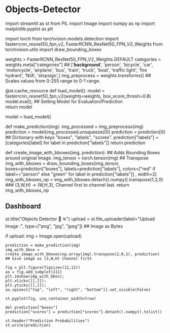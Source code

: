 # Objects-Detector
import streamlit as st
from PIL import Image
import numpy as np
import matplotlib.pyplot as plt

import torch
from torchvision.models.detection import fasterrcnn_resnet50_fpn_v2, FasterRCNN_ResNet50_FPN_V2_Weights
from torchvision.utils import draw_bounding_boxes

weights = FasterRCNN_ResNet50_FPN_V2_Weights.DEFAULT
categories = weights.meta["categories"] ## ['__background__', 'person', 'bicycle', 'car', 'motorcycle', 'airplane', 'bus', 'train', 'truck', 'boat', 'traffic light', 'fire hydrant', 'N/A', 'stopsign',]
img_preprocess = weights.transforms() ## Scales values from 0-255 range to 0-1 range.

@st.cache_resource
def load_model():
    model = fasterrcnn_resnet50_fpn_v2(weights=weights, box_score_thresh=0.8)
    model.eval(); ## Setting Model for Evaluation/Prediction   
    return model

model = load_model()

def make_prediction(img): 
    img_processed = img_preprocess(img)
    prediction = model(img_processed.unsqueeze(0))
    prediction = prediction[0]                       ## Dictionary with keys "boxes", "labels", "scores".
    prediction["labels"] = [categories[label] for label in prediction["labels"]]
    return prediction

def create_image_with_bboxes(img, prediction): ## Adds Bounding Boxes around original Image.
    img_tensor = torch.tensor(img) ## Transpose
    img_with_bboxes = draw_bounding_boxes(img_tensor, boxes=prediction["boxes"], labels=prediction["labels"],
                                          colors=["red" if label=="person" else "green" for label in prediction["labels"]] , width=2)
    img_with_bboxes_np = img_with_bboxes.detach().numpy().transpose(1,2,0) ### (3,W,H) -> (W,H,3), Channel first to channel last.
    return img_with_bboxes_np

## Dashboard
st.title("Objects Detector :tea: :coffee:")
upload = st.file_uploader(label="Upload Image :", type=["png", "jpg", "jpeg"]) ## Image as Bytes 

if upload:
    img = Image.open(upload)

    prediction = make_prediction(img)
    img_with_bbox = create_image_with_bboxes(np.array(img).transpose(2,0,1), prediction) ## Give image as (3,W,H) Channel first

    fig = plt.figure(figsize=(12,12))
    ax = fig.add_subplot(111)
    plt.imshow(img_with_bbox);
    plt.xticks([],[]);
    plt.yticks([],[]);
    ax.spines[["top", "left", "right", "bottom"]].set_visible(False)

    st.pyplot(fig, use_container_width=True)

    del prediction["boxes"]
    prediction["scores"] = prediction["scores"].detach().numpy().tolist()

    st.header("Prediction Probabilities")
    st.write(prediction)
